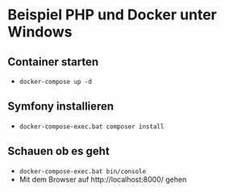 Beispiel PHP und Docker unter Windows
=====================================

Container starten
-----------------

* ``docker-compose up -d``

Symfony installieren
--------------------

* ``docker-compose-exec.bat composer install``

Schauen ob es geht
------------------

* ``docker-compose-exec.bat bin/console``
* Mit dem Browser auf http://localhost:8000/ gehen
